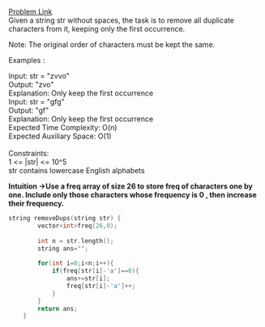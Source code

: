[Problem Link](https://www.geeksforgeeks.org/problems/remove-duplicates3034/1)<br>
Given a string str without spaces, the task is to remove all duplicate characters from it, keeping only the first occurrence.<br>

Note: The original order of characters must be kept the same. <br>

Examples :<br>

Input: str = "zvvo"<br>
Output: "zvo"<br>
Explanation: Only keep the first occurrence<br>
Input: str = "gfg"<br>
Output: "gf"<br>
Explanation: Only keep the first occurrence<br>
Expected Time Complexity: O(n)<br>
Expected Auxiliary Space: O(1)<br>
<br>
Constraints:<br>
1 <= |str| <= 10^5<br>
str contains lowercase English alphabets<br>

__Intuition ->Use a freq array of size 26 to store freq of characters one by one. Include only those characters whose frequency is 0 , then increase their frequency.__

```C++
string removeDups(string str) {
        vector<int>freq(26,0);
        
        int n = str.length();
        string ans="";
        
        for(int i=0;i<n;i++){
            if(freq[str[i]-'a']==0){
                ans+=str[i];
                freq[str[i]-'a']++;
            }
        }
        return ans;
    }
```

